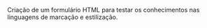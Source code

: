 Criação de um formulário HTML para testar os conhecimentos nas linguagens de marcação e estilização.
